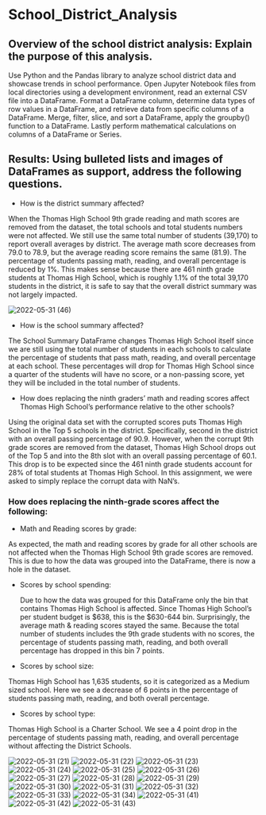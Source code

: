 # School_District_Analysis

##	Overview of the school district analysis: Explain the purpose of this analysis.
Use Python and the Pandas library to analyze school district data and showcase trends in school performance. Open Jupyter Notebook files from local directories using a development environment, read an external CSV file into a DataFrame. Format a DataFrame column, determine data types of row values in a DataFrame, and retrieve data from specific columns of a DataFrame. Merge, filter, slice, and sort a DataFrame, apply the groupby() function to a DataFrame. Lastly perform mathematical calculations on columns of a DataFrame or Series.
 
## Results: Using bulleted lists and images of DataFrames as support, address the following questions.

-	How is the district summary affected?

When the Thomas High School 9th grade reading and math scores are removed from the dataset, the total schools and total students numbers were not affected. We still use the same total number of students (39,170) to report overall averages by district. The average math score decreases from 79.0 to 78.9, but the average reading score remains the same (81.9). The percentage of students passing math, reading, and overall percentage is reduced by 1%. This makes sense because there are 461 ninth grade students at Thomas High School, which is roughly 1.1% of the total 39,170 students in the district, it is safe to say that the overall district summary was not largely impacted.


![2022-05-31 (46)](https://user-images.githubusercontent.com/103701561/171259771-23cdfbdd-3e7f-4e60-a76c-98df7bac0c55.png)

  
- How is the school summary affected?

The School Summary DataFrame changes Thomas High School itself since we are still using the total number of students in each schools to calculate the percentage of students that pass math, reading, and overall percentage at each school. These percentages will drop for Thomas High School since a quarter of the students will have no score, or a non-passing score, yet they will be included in the total number of students.
	  
- How does replacing the ninth graders’ math and reading scores affect Thomas High School’s performance relative to the other schools?

Using the original data set with the corrupted scores puts Thomas High School in the Top 5 schools in the district. Specifically, second in the district with an overall passing percentage of 90.9. However, when the corrupt 9th grade scores are removed from the dataset, Thomas High School drops out of the Top 5 and into the 8th slot with an overall passing percentage of 60.1. This drop is to be expected since the 461 ninth grade students account for 28% of total students at Thomas High School. In this assignment, we were asked to simply replace the corrupt data with NaN’s.








### How does replacing the ninth-grade scores affect the following:

- Math and Reading scores by grade:

As expected, the math and reading scores by grade for all other schools are not affected when the Thomas High School 9th grade scores are removed. This is due to how the data was grouped into the DataFrame, there is now a hole in the dataset.
  
- Scores by school spending:

	Due to how the data was grouped for this DataFrame only the bin that contains Thomas High School is affected. Since Thomas High School’s per student budget is $638, this is the $630-644 bin. Surprisingly, the average math & reading scores stayed the same. Because the total number of students includes the 9th grade students with no scores, the percentage of students passing math, reading, and both overall percentage has dropped in this bin 7 points.
  
- Scores by school size:

 Thomas High School has 1,635 students, so it is categorized as a Medium sized school. Here we see a decrease of 6 points in the percentage of students passing math, reading, and both overall percentage.
 
 -	Scores by school type:

Thomas High School is a Charter School. We see a 4 point drop in the percentage of students passing math, reading, and overall percentage without affecting the District Schools.








![2022-05-31 (21)](https://user-images.githubusercontent.com/103701561/171213214-5999b36c-8c67-435c-b056-0fdaa6a513bc.png)
![2022-05-31 (22)](https://user-images.githubusercontent.com/103701561/171213234-b4ae238e-c459-4172-8d5d-080918c804a5.png)
![2022-05-31 (23)](https://user-images.githubusercontent.com/103701561/171213255-e98ffea1-9350-4518-84aa-a82b1068f05d.png)
![2022-05-31 (24)](https://user-images.githubusercontent.com/103701561/171213284-81df1323-c5bb-4909-935f-bd310c984c82.png)
![2022-05-31 (25)](https://user-images.githubusercontent.com/103701561/171213306-e176d906-b8c3-4942-b585-696932ae6e43.png)
![2022-05-31 (26)](https://user-images.githubusercontent.com/103701561/171213319-289634ea-7fd2-407c-9e7b-d996e82e9dd0.png)
![2022-05-31 (27)](https://user-images.githubusercontent.com/103701561/171213343-9dfd3a72-17d7-403b-800b-2f458ad785b6.png)
![2022-05-31 (28)](https://user-images.githubusercontent.com/103701561/171213415-6973255e-8774-4507-b823-6e2b9b7e6d8e.png)
![2022-05-31 (29)](https://user-images.githubusercontent.com/103701561/171213441-68b5e865-8353-4cde-8032-03e6cf00328e.png)
![2022-05-31 (30)](https://user-images.githubusercontent.com/103701561/171213478-35f4cb24-9cf5-4525-9f41-06dae66671b1.png)
![2022-05-31 (31)](https://user-images.githubusercontent.com/103701561/171213535-db2ac601-825a-44be-9e66-07e738ab6b31.png)
![2022-05-31 (32)](https://user-images.githubusercontent.com/103701561/171213558-007024da-b3fa-40e9-86b3-b945f2dd8c60.png)
![2022-05-31 (33)](https://user-images.githubusercontent.com/103701561/171213579-1a9884e9-25de-492c-a8ff-cfa579de8462.png)
![2022-05-31 (34)](https://user-images.githubusercontent.com/103701561/171213600-94aba388-5fd2-4472-a0b8-8d486687262c.png)
![2022-05-31 (41)](https://user-images.githubusercontent.com/103701561/171214949-742c10d3-c983-4787-a514-72078e132cbd.png)
![2022-05-31 (42)](https://user-images.githubusercontent.com/103701561/171214995-130aafdf-5024-4d49-8631-be6f63e66313.png)
![2022-05-31 (43)](https://user-images.githubusercontent.com/103701561/171215011-07339073-c6dd-442e-ba85-3aac1c9fde52.png)
